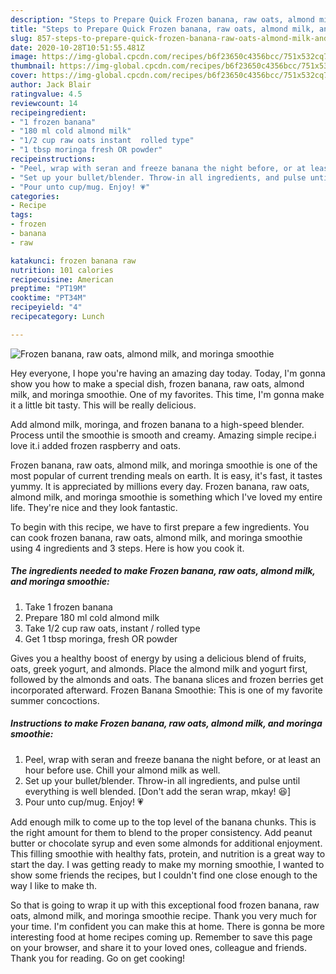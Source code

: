```yaml
---
description: "Steps to Prepare Quick Frozen banana, raw oats, almond milk, and moringa smoothie"
title: "Steps to Prepare Quick Frozen banana, raw oats, almond milk, and moringa smoothie"
slug: 857-steps-to-prepare-quick-frozen-banana-raw-oats-almond-milk-and-moringa-smoothie
date: 2020-10-28T10:51:55.481Z
image: https://img-global.cpcdn.com/recipes/b6f23650c4356bcc/751x532cq70/frozen-banana-raw-oats-almond-milk-and-moringa-smoothie-recipe-main-photo.jpg
thumbnail: https://img-global.cpcdn.com/recipes/b6f23650c4356bcc/751x532cq70/frozen-banana-raw-oats-almond-milk-and-moringa-smoothie-recipe-main-photo.jpg
cover: https://img-global.cpcdn.com/recipes/b6f23650c4356bcc/751x532cq70/frozen-banana-raw-oats-almond-milk-and-moringa-smoothie-recipe-main-photo.jpg
author: Jack Blair
ratingvalue: 4.5
reviewcount: 14
recipeingredient:
- "1 frozen banana"
- "180 ml cold almond milk"
- "1/2 cup raw oats instant  rolled type"
- "1 tbsp moringa fresh OR powder"
recipeinstructions:
- "Peel, wrap with seran and freeze banana the night before, or at least an hour before use. Chill your almond milk as well."
- "Set up your bullet/blender. Throw-in all ingredients, and pulse until everything is well blended. [Don&#39;t add the seran wrap, mkay! 😆]"
- "Pour unto cup/mug. Enjoy! 💗"
categories:
- Recipe
tags:
- frozen
- banana
- raw

katakunci: frozen banana raw 
nutrition: 101 calories
recipecuisine: American
preptime: "PT19M"
cooktime: "PT34M"
recipeyield: "4"
recipecategory: Lunch

---
```



![Frozen banana, raw oats, almond milk, and moringa smoothie](https://img-global.cpcdn.com/recipes/b6f23650c4356bcc/751x532cq70/frozen-banana-raw-oats-almond-milk-and-moringa-smoothie-recipe-main-photo.jpg)

Hey everyone, I hope you're having an amazing day today. Today, I'm gonna show you how to make a special dish, frozen banana, raw oats, almond milk, and moringa smoothie. One of my favorites. This time, I'm gonna make it a little bit tasty. This will be really delicious.

Add almond milk, moringa, and frozen banana to a high-speed blender. Process until the smoothie is smooth and creamy. Amazing simple recipe.i love it.i added frozen raspberry and oats.

Frozen banana, raw oats, almond milk, and moringa smoothie is one of the most popular of current trending meals on earth. It is easy, it's fast, it tastes yummy. It is appreciated by millions every day. Frozen banana, raw oats, almond milk, and moringa smoothie is something which I've loved my entire life. They're nice and they look fantastic.


To begin with this recipe, we have to first prepare a few ingredients. You can cook frozen banana, raw oats, almond milk, and moringa smoothie using 4 ingredients and 3 steps. Here is how you cook it.

<!--inarticleads1-->

##### The ingredients needed to make Frozen banana, raw oats, almond milk, and moringa smoothie:

1. Take 1 frozen banana
1. Prepare 180 ml cold almond milk
1. Take 1/2 cup raw oats, instant / rolled type
1. Get 1 tbsp moringa, fresh OR powder


Gives you a healthy boost of energy by using a delicious blend of fruits, oats, greek yogurt, and almonds. Place the almond milk and yogurt first, followed by the almonds and oats. The banana slices and frozen berries get incorporated afterward. Frozen Banana Smoothie: This is one of my favorite summer concoctions. 

<!--inarticleads2-->

##### Instructions to make Frozen banana, raw oats, almond milk, and moringa smoothie:

1. Peel, wrap with seran and freeze banana the night before, or at least an hour before use. Chill your almond milk as well.
1. Set up your bullet/blender. Throw-in all ingredients, and pulse until everything is well blended. [Don&#39;t add the seran wrap, mkay! 😆]
1. Pour unto cup/mug. Enjoy! 💗


Add enough milk to come up to the top level of the banana chunks. This is the right amount for them to blend to the proper consistency. Add peanut butter or chocolate syrup and even some almonds for additional enjoyment. This filling smoothie with healthy fats, protein, and nutrition is a great way to start the day. I was getting ready to make my morning smoothie, I wanted to show some friends the recipes, but I couldn&#39;t find one close enough to the way I like to make th. 

So that is going to wrap it up with this exceptional food frozen banana, raw oats, almond milk, and moringa smoothie recipe. Thank you very much for your time. I'm confident you can make this at home. There is gonna be more interesting food at home recipes coming up. Remember to save this page on your browser, and share it to your loved ones, colleague and friends. Thank you for reading. Go on get cooking!

